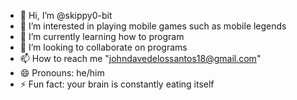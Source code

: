 - 👋 Hi, I’m @skippy0-bit
- 👀 I’m interested in playing mobile games such as mobile legends
- 🌱 I’m currently learning how to program 
- 💞️ I’m looking to collaborate on programs 
- 📫 How to reach me "johndavedelossantos18@gmail.com"
- 😄 Pronouns: he/him
- ⚡ Fun fact: your brain is constantly eating itself 

<!---
skippy0-bit/skippy0-bit is a ✨ special ✨ repository because its `README.md` (this file) appears on your GitHub profile.
You can click the Preview link to take a look at your changes.
--->

